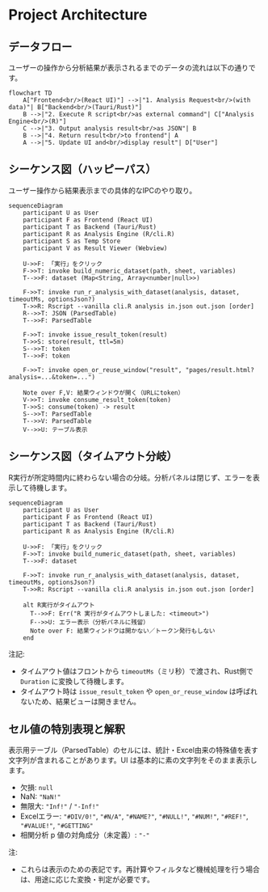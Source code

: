 # Project Architecture

## データフロー

ユーザーの操作から分析結果が表示されるまでのデータの流れは以下の通りです。

```mermaid
flowchart TD
    A["Frontend<br/>(React UI)"] -->|"1. Analysis Request<br/>(with data)"| B["Backend<br/>(Tauri/Rust)"]
    B -->|"2. Execute R script<br/>as external command"| C["Analysis Engine<br/>(R)"]
    C -->|"3. Output analysis result<br/>as JSON"| B
    B -->|"4. Return result<br/>to frontend"| A
    A -->|"5. Update UI and<br/>display result"| D["User"]
```

## シーケンス図（ハッピーパス）

ユーザー操作から結果表示までの具体的なIPCのやり取り。

```mermaid
sequenceDiagram
    participant U as User
    participant F as Frontend (React UI)
    participant T as Backend (Tauri/Rust)
    participant R as Analysis Engine (R/cli.R)
    participant S as Temp Store
    participant V as Result Viewer (Webview)

    U->>F: 「実行」をクリック
    F->>T: invoke build_numeric_dataset(path, sheet, variables)
    T-->>F: dataset (Map<String, Array<number|null>>)

    F->>T: invoke run_r_analysis_with_dataset(analysis, dataset, timeoutMs, optionsJson?)
    T->>R: Rscript --vanilla cli.R analysis in.json out.json [order]
    R-->>T: JSON (ParsedTable)
    T-->>F: ParsedTable

    F->>T: invoke issue_result_token(result)
    T->>S: store(result, ttl=5m)
    S-->>T: token
    T-->>F: token

    F->>T: invoke open_or_reuse_window("result", "pages/result.html?analysis=...&token=...")

    Note over F,V: 結果ウィンドウが開く（URLにtoken）
    V->>T: invoke consume_result_token(token)
    T->>S: consume(token) -> result
    S-->>T: ParsedTable
    T-->>V: ParsedTable
    V-->>U: テーブル表示
```

## シーケンス図（タイムアウト分岐）

R実行が所定時間内に終わらない場合の分岐。分析パネルは閉じず、エラーを表示して待機します。

```mermaid
sequenceDiagram
    participant U as User
    participant F as Frontend (React UI)
    participant T as Backend (Tauri/Rust)
    participant R as Analysis Engine (R/cli.R)

    U->>F: 「実行」をクリック
    F->>T: invoke build_numeric_dataset(path, sheet, variables)
    T-->>F: dataset

    F->>T: invoke run_r_analysis_with_dataset(analysis, dataset, timeoutMs, optionsJson?)
    T->>R: Rscript --vanilla cli.R analysis in.json out.json [order]

    alt R実行がタイムアウト
      T-->>F: Err("R 実行がタイムアウトしました: <timeout>")
      F-->>U: エラー表示（分析パネルに残留）
      Note over F: 結果ウィンドウは開かない／トークン発行もしない
    end
```

注記:

- タイムアウト値はフロントから `timeoutMs`（ミリ秒）で渡され、Rust側で `Duration` に変換して待機します。
- タイムアウト時は `issue_result_token` や `open_or_reuse_window` は呼ばれないため、結果ビューは開きません。

## セル値の特別表現と解釈

表示用テーブル（ParsedTable）のセルには、統計・Excel由来の特殊値を表す文字列が含まれることがあります。UI は基本的に素の文字列をそのまま表示します。

- 欠損: `null`
- NaN: `"NaN!"`
- 無限大: `"Inf!"` / `"-Inf!"`
- Excelエラー: `"#DIV/0!"`, `"#N/A"`, `"#NAME?"`, `"#NULL!"`, `"#NUM!"`, `"#REF!"`, `"#VALUE!"`, `"#GETTING"`
- 相関分析 p 値の対角成分（未定義）: `"-"`

注:
- これらは表示のための表記です。再計算やフィルタなど機械処理を行う場合は、用途に応じた変換・判定が必要です。
